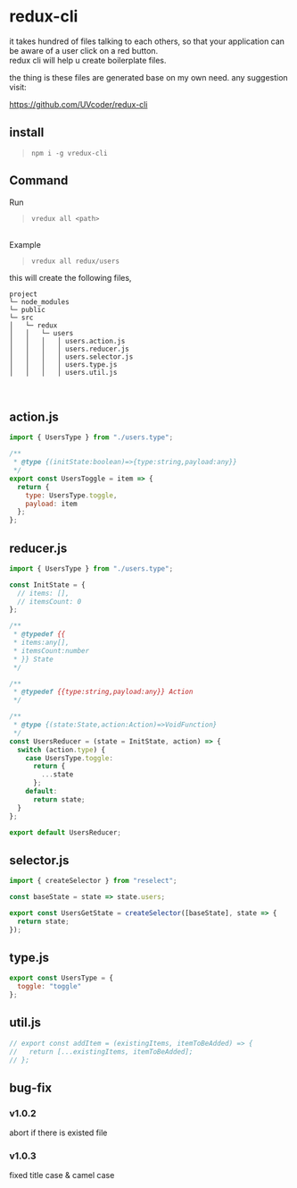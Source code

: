 # redux-cli

it takes hundred of files talking to each others,
so that your application can be aware of a user click on a red button.
<br>redux cli will help u create boilerplate files.

the thing is these files are generated base on my own need.
any suggestion visit:

https://github.com/UVcoder/redux-cli

## install

> `npm i -g vredux-cli`

## Command

Run

> `vredux all <path>`

<br>
Example

> `vredux all redux/users`

this will create the following files,

```
project
└─ node_modules
└─ public
└─ src
│   └─ redux
│   │   └─ users
│   │   │   │ users.action.js
│   │   │   │ users.reducer.js
│   │   │   │ users.selector.js
│   │   │   │ users.type.js
│   │   │   │ users.util.js

```

<br>

## action.js

```javascript
import { UsersType } from "./users.type";

/**
 * @type {(initState:boolean)=>{type:string,payload:any}}
 */
export const UsersToggle = item => {
  return {
    type: UsersType.toggle,
    payload: item
  };
};
```

## reducer.js

```javascript
import { UsersType } from "./users.type";

const InitState = {
  // items: [],
  // itemsCount: 0
};

/**
 * @typedef {{
 * items:any[],
 * itemsCount:number
 * }} State
 */

/**
 * @typedef {{type:string,payload:any}} Action
 */

/**
 * @type {(state:State,action:Action)=>VoidFunction}
 */
const UsersReducer = (state = InitState, action) => {
  switch (action.type) {
    case UsersType.toggle:
      return {
        ...state
      };
    default:
      return state;
  }
};

export default UsersReducer;
```

## selector.js

```javascript
import { createSelector } from "reselect";

const baseState = state => state.users;

export const UsersGetState = createSelector([baseState], state => {
  return state;
});
```

## type.js

```javascript
export const UsersType = {
  toggle: "toggle"
};
```

## util.js

```javascript
// export const addItem = (existingItems, itemToBeAdded) => {
//   return [...existingItems, itemToBeAdded];
// };
```

## bug-fix

### v1.0.2

abort if there is existed file

### v1.0.3

fixed title case & camel case
